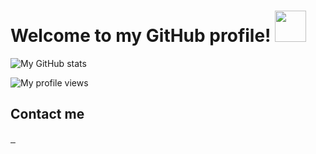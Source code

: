 # Welcome to my GitHub profile! <img src="https://raw.githubusercontent.com/MartinHeinz/MartinHeinz/master/wave.gif" width="50px" >

![My GitHub stats](https://github-readme-stats.vercel.app/api?username=bpekalp&show_icons=true&theme=radical)

![My profile views](https://komarev.com/?username=bpekalp&color=orange&style=flat)

## Contact me

<a href="https://www.instagram.com/gbpekalp/" target="_blank">
<img src="https://img.shields.io/badge/gbpekalp-E4405F?style=for-the-badge&logo=instagram&logoColor=white" alt="">
</a>
<a
         href="https://www.linkedin.com/in/g%C3%BCven-bar%C4%B1%C5%9F-pekalp-2692ba226/"
         target="_blank">
<img src="https://img.shields.io/badge/LinkedIn-0077B5?style=for-the-badge&logo=linkedin&logoColor=white" alt="">
</a>
<a href="mailto:b.pekalp@gmail.com" target="_blank">
<img src="https://img.shields.io/badge/Gmail-D14836?style=for-the-badge&logo=gmail&logoColor=white" alt="">
</a>

